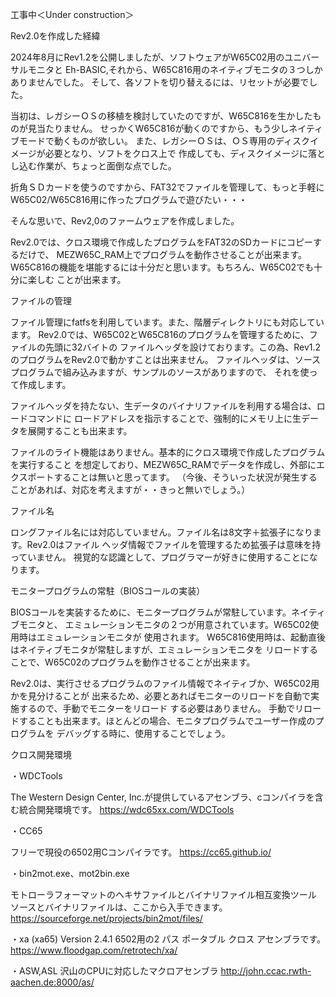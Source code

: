 工事中＜Under construction＞

Rev2.0を作成した経緯

2024年8月にRev1.2を公開しましたが、ソフトウェアがW65C02用のユニバーサルモニタと
Eh-BASIC,それから、W65C816用のネイティブモニタの３つしかありませんでした。
そして、各ソフトを切り替えるには、リセットが必要でした。

当初は、レガシーＯＳの移植を検討していたのですが、W65C816を生かしたものが見当たりません。
せっかくW65C816が動くのですから、もう少しネイティブモードで動くものが欲しい。
また、レガシーＯＳは、ＯＳ専用のディスクイメージが必要となり、ソフトをクロス上で
作成しても、ディスクイメージに落とし込む作業が、ちょっと面倒な点でした。

折角ＳＤカードを使うのですから、FAT32でファイルを管理して、もっと手軽に
W65C02/W65C816用に作ったプログラムで遊びたい・・・

そんな思いで、Rev2,0のファームウェアを作成しました。

Rev2.0では、クロス環境で作成したプログラムをFAT32のSDカードにコピーするだけで、
MEZW65C_RAM上でプログラムを動作させることが出来ます。
W65C816の機能を堪能するには十分だと思います。もちろん、W65C02でも十分に楽しむ
ことが出来ます。

ファイルの管理

ファイル管理にfatfsを利用しています。また、階層ディレクトリにも対応しています。
Rev2.0では、W65C02とW65C816のプログラムを管理するために、ファイルの先頭に32バイトの
ファイルヘッダを設けております。この為、Rev1.2のプログラムをRev2.0で動かすことは出来ません。
ファイルヘッダは、ソースプログラムで組み込みますが、サンプルのソースがありますので、
それを使って作成します。

ファイルヘッダを持たない、生データのバイナリファイルを利用する場合は、ロードコマンドに
ロードアドレスを指示することで、強制的にメモリ上に生データを展開することも出来ます。

ファイルのライト機能はありません。基本的にクロス環境で作成したプログラムを実行すること
を想定しており、MEZW65C_RAMでデータを作成し、外部にエクスポートすることは無いと思ってます。
（今後、そういった状況が発生することがあれば、対応を考えますが・・きっと無いでしょう。）

ファイル名

ロングファイル名には対応していません。ファイル名は8文字＋拡張子になります。Rev2.0はファイル
ヘッダ情報でファイルを管理するため拡張子は意味を持っていません。
視覚的な認識として、プログラマーが好きに使用することになります。


モニタープログラムの常駐（BIOSコールの実装）

BIOSコールを実装するために、モニタープログラムが常駐しています。ネイティブモニタと、
エミュレーションモニタの２つが用意されています。W65C02使用時はエミュレーションモニタが
使用されます。
W65C816使用時は、起動直後はネイティブモニタが常駐しますが、エミュレーションモニタを
リロードすることで、W65C02のプログラムを動作させることが出来ます。

Rev2.0は、実行させるプログラムのファイル情報でネイティブか、W65C02用かを見分けることが
出来るため、必要とあればモニターのリロードを自動で実施するので、手動でモニターをリロード
する必要はありません。
手動でリロードすることも出来ます。ほとんどの場合、モニタプログラムでユーザー作成のプログラムを
デバッグする時に、使用することでしょう。

クロス開発環境

・WDCTools

The Western Design Center, Inc.が提供しているアセンブラ、cコンパイラを含む統合開発環境です。
https://wdc65xx.com/WDCTools

・CC65

フリーで現役の6502用Cコンパイラです。
https://cc65.github.io/

・bin2mot.exe、mot2bin.exe

モトローラフォーマットのヘキサファイルとバイナリファイル相互変換ツール
ソースとバイナリファイルは、ここから入手できます。
https://sourceforge.net/projects/bin2mot/files/

・xa (xa65) Version 2.4.1 
6502用の2 パス ポータブル クロス アセンブラです。
https://www.floodgap.com/retrotech/xa/

・ASW,ASL
沢山のCPUに対応したマクロアセンブラ
http://john.ccac.rwth-aachen.de:8000/as/
